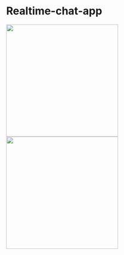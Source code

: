 # Realtime-chat-app
<p>
<img src="https://user-images.githubusercontent.com/43510609/126697761-11d61c26-0c89-44f6-a6e4-76522c714c58.png" width="300"/>
<img src="https://user-images.githubusercontent.com/43510609/126697775-ed1cd96a-7b9b-4826-85f7-ceaf7bd9a51c.png" width="300"/>
</p>
